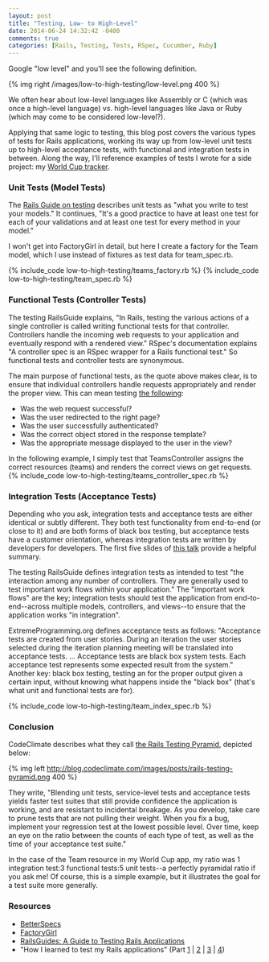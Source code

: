 ```yaml
---
layout: post
title: "Testing, Low- to High-Level"
date: 2014-06-24 14:32:42 -0400
comments: true
categories: [Rails, Testing, Tests, RSpec, Cucumber, Ruby]
---
```

Google "low level" and you'll see the following definition.

{% img right /images/low-to-high-testing/low-level.png 400 %}

We often hear about low-level languages like Assembly or C (which was once a high-level language) vs. high-level languages like Java or Ruby (which may come to be considered low-level?).

Applying that same logic to testing, this blog post covers the various types of tests for Rails applications, working its way up from low-level unit tests up to high-level acceptance tests, with functional and integration tests in between. Along the way, I'll reference examples of tests I wrote for a side project: my <a href="http://world-cup-14.herokuapp.com/">World Cup tracker</a>.

<!--more-->

<h3>Unit Tests (Model Tests)</h3>
The <a href="http://guides.rubyonrails.org/testing.html">Rails Guide on testing</a> describes unit tests as "what you write to test your models." It continues, "It's a good practice to have at least one test for each of your validations and at least one test for every method in your model."



I won't get into FactoryGirl in detail, but here I create a factory for the Team model, which I use instead of fixtures as test data for team_spec.rb.

{% include_code low-to-high-testing/teams_factory.rb %}
{% include_code low-to-high-testing/team_spec.rb %}

<h3>Functional Tests (Controller Tests)</h3>
The testing RailsGuide explains, "In Rails, testing the various actions of a single controller is called writing functional tests for that controller. Controllers handle the incoming web requests to your application and eventually respond with a rendered view." RSpec's documentation explains "A controller spec is an RSpec wrapper for a Rails functional test." So functional tests and controller tests are synonymous.

The main purpose of functional tests, as the quote above makes clear, is to ensure that individual controllers handle requests appropriately and render the proper view. This can mean testing <a href="http://guides.rubyonrails.org/testing.html#what-to-include-in-your-functional-tests">the following</a>:

* Was the web request successful?
* Was the user redirected to the right page?
* Was the user successfully authenticated?
* Was the correct object stored in the response template?
* Was the appropriate message displayed to the user in the view?

In the following example, I simply test that TeamsController assigns the correct resources (teams) and renders the correct views on get requests.
{% include_code low-to-high-testing/teams_controller_spec.rb %}

<h3>Integration Tests (Acceptance Tests)</h3>
Depending who you ask, integration tests and acceptance tests are either identical or subtly different. They both test functionality from end-to-end (or close to it) and are both forms of black box testing, but acceptance tests have a customer orientation, whereas integration tests are written by developers for developers. The first five slides of <a href="http://www.slideshare.net/AlanHecht/integration-and-acceptance-testing">this talk</a> provide a helpful summary.

The testing RailsGuide defines integration tests as intended to test "the interaction among any number of controllers. They are generally used to test important work flows within your application." The "important work flows" are the key; integration tests should test the application from end-to-end--across multiple models, controllers, and views--to ensure that the application works "in integration".

ExtremeProgramming.org defines acceptance tests as follows: "Acceptance tests are created from user stories. During an iteration the user stories selected during the iteration planning meeting will be translated into acceptance tests. ... Acceptance tests are black box system tests. Each acceptance test represents some expected result from the system." Another key: black box testing, testing an for the proper output given a certain input, without knowing what happens inside the "black box" (that's what unit and functional tests are for).

{% include_code low-to-high-testing/team_index_spec.rb %}


<h3>Conclusion</h3>
CodeClimate describes what they call <a href="http://blog.codeclimate.com/blog/2013/10/09/rails-testing-pyramid/">the Rails Testing Pyramid</a>, depicted below:

{% img left http://blog.codeclimate.com/images/posts/rails-testing-pyramid.png 400 %}

They write, "Blending unit tests, service-level tests and acceptance tests yields faster test suites that still provide confidence the application is working, and are resistant to incidental breakage. As you develop, take care to prune tests that are not pulling their weight. When you fix a bug, implement your regression test at the lowest possible level. Over time, keep an eye on the ratio between the counts of each type of test, as well as the time of your acceptance test suite."

In the case of the Team resource in my World Cup app, my ratio was 1 integration test:3 functional tests:5 unit tests--a perfectly pyramidal ratio if you ask me! Of course, this is a simple example, but it illustrates the goal for a test suite more generally.

<h3>Resources</h3>

* <a href="http://betterspecs.org/">BetterSpecs</a>
* <a href="https://github.com/thoughtbot/factory_girl">FactoryGirl</a>
* <a href="http://guides.rubyonrails.org/testing.html">RailsGuides: A Guide to Testing Rails Applications</a>
* "How I learned to test my Rails applications" (Part <a href="http://everydayrails.com/2012/03/12/testing-series-intro.html">1</a> | <a href="http://everydayrails.com/2012/03/12/testing-series-rspec-setup.html">2</a> | <a href="http://everydayrails.com/2012/03/19/testing-series-rspec-models-factory-girl.html">3</a> | <a href="http://everydayrails.com/2012/04/07/testing-series-rspec-controllers.html">4</a>)